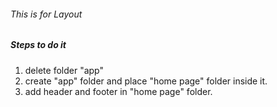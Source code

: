 ###### This is for Layout

##### Steps to do it

1. delete folder "app"
2. create "app" folder and place "home page" folder inside it.
3. add header and footer in "home page" folder.
